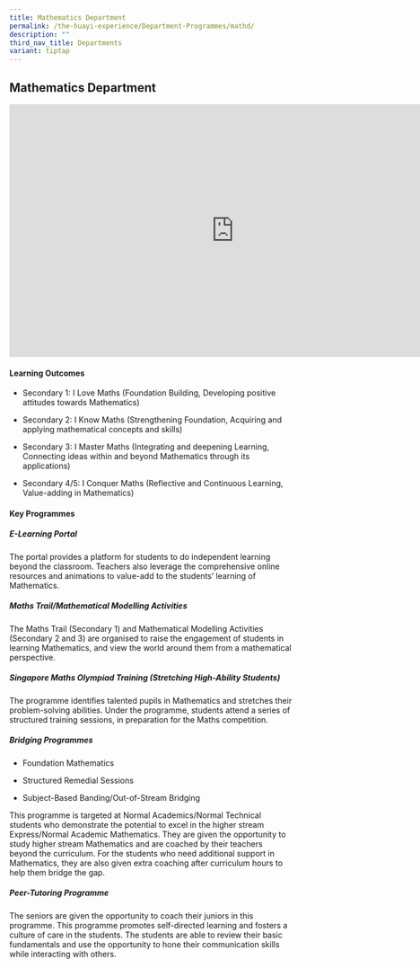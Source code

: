 ```yaml
---
title: Mathematics Department
permalink: /the-huayi-experience/Department-Programmes/mathd/
description: ""
third_nav_title: Departments
variant: tiptap
---
```

<h2>Mathematics Department</h2>
<div class="iframe-wrapper">
<iframe height="450" width="800" allowfullscreen="true" frameborder="0" src="https://docs.google.com/presentation/d/e/2PACX-1vTFeq0toit85SIIlR3K8iA4oczmniL6iexhKr5muoLssFK5qfML-5FhBfkr-Ig8F1MOsAzVpIQVejwm/embed?start=false&amp;loop=false&amp;delayms=3000"></iframe>
</div>
<h4>Learning Outcomes</h4>
<ul data-tight="true" class="tight">
<li>
<p>Secondary 1: I Love Maths (Foundation Building, Developing positive attitudes
towards Mathematics)</p>
</li>
<li>
<p>Secondary 2: I Know Maths (Strengthening Foundation, Acquiring and applying
mathematical concepts and skills)</p>
</li>
<li>
<p>Secondary 3: I Master Maths (Integrating and deepening Learning, Connecting
ideas within and beyond Mathematics through its applications)</p>
</li>
<li>
<p>Secondary 4/5: I Conquer Maths (Reflective and Continuous Learning, Value-adding
in Mathematics)</p>
</li>
</ul>
<h4>Key Programmes</h4>
<h5>E-Learning Portal</h5>
<p>The portal provides a platform for students to do independent learning
beyond the classroom. Teachers also leverage the comprehensive online resources
and animations to value-add to the students’ learning of Mathematics.</p>
<h5>Maths Trail/Mathematical Modelling Activities</h5>
<p>The Maths Trail (Secondary 1) and Mathematical Modelling Activities (Secondary
2 and 3) are organised to raise the engagement of students in learning
Mathematics, and view the world around them from a mathematical perspective.</p>
<h5>Singapore Maths Olympiad Training (Stretching High-Ability Students)</h5>
<p>The programme identifies talented pupils in Mathematics and stretches
their problem-solving abilities. Under the programme, students attend a
series of structured training sessions, in preparation for the Maths competition.</p>
<h5>Bridging Programmes</h5>
<ul data-tight="true" class="tight">
<li>
<p>Foundation Mathematics</p>
</li>
<li>
<p>Structured Remedial Sessions</p>
</li>
<li>
<p>Subject-Based Banding/Out-of-Stream Bridging</p>
</li>
</ul>
<p>This programme is targeted at Normal Academics/Normal Technical students
who demonstrate the potential to excel in the higher stream Express/Normal
Academic Mathematics. They are given the opportunity to study higher stream
Mathematics and are coached by their teachers beyond the curriculum. For
the students who need additional support in Mathematics, they are also
given extra coaching after curriculum hours to help them bridge the gap.</p>
<h5>Peer-Tutoring Programme</h5>
<p>The seniors are given the opportunity to coach their juniors in this programme.
This programme promotes self-directed learning and fosters a culture of
care in the students. The students are able to review their basic fundamentals
and use the opportunity to hone their communication skills while interacting
with others.</p>